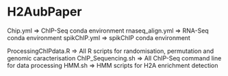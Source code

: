 # H2AubPaper

Chip.yml => ChIP-Seq conda environment
rnaseq_align.yml => RNA-Seq conda environment
spikChIP.yml => spikChIP conda environment

ProcessingChIPdata.R => All R scripts for randomisation, permutation and genomic caracterisation
ChIP_Sequencing.sh => All ChIP-Seq command line for data processing
HMM.sh => HMM scripts for H2A enrichment detection
